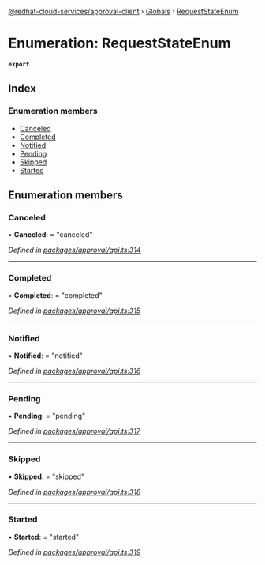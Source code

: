 [@redhat-cloud-services/approval-client](../README.md) › [Globals](../globals.md) › [RequestStateEnum](requeststateenum.md)

# Enumeration: RequestStateEnum

**`export`** 

## Index

### Enumeration members

* [Canceled](requeststateenum.md#canceled)
* [Completed](requeststateenum.md#completed)
* [Notified](requeststateenum.md#notified)
* [Pending](requeststateenum.md#pending)
* [Skipped](requeststateenum.md#skipped)
* [Started](requeststateenum.md#started)

## Enumeration members

###  Canceled

• **Canceled**: = "canceled"

*Defined in [packages/approval/api.ts:314](https://github.com/RedHatInsights/javascript-clients/blob/master/packages/approval/api.ts#L314)*

___

###  Completed

• **Completed**: = "completed"

*Defined in [packages/approval/api.ts:315](https://github.com/RedHatInsights/javascript-clients/blob/master/packages/approval/api.ts#L315)*

___

###  Notified

• **Notified**: = "notified"

*Defined in [packages/approval/api.ts:316](https://github.com/RedHatInsights/javascript-clients/blob/master/packages/approval/api.ts#L316)*

___

###  Pending

• **Pending**: = "pending"

*Defined in [packages/approval/api.ts:317](https://github.com/RedHatInsights/javascript-clients/blob/master/packages/approval/api.ts#L317)*

___

###  Skipped

• **Skipped**: = "skipped"

*Defined in [packages/approval/api.ts:318](https://github.com/RedHatInsights/javascript-clients/blob/master/packages/approval/api.ts#L318)*

___

###  Started

• **Started**: = "started"

*Defined in [packages/approval/api.ts:319](https://github.com/RedHatInsights/javascript-clients/blob/master/packages/approval/api.ts#L319)*
